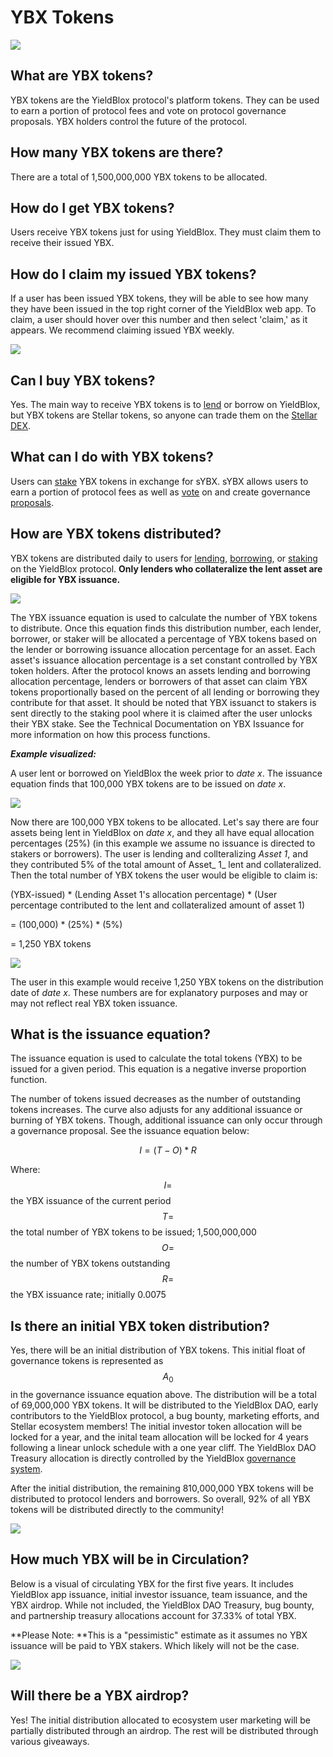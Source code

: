 # YBX Tokens

![](<../../.gitbook/assets/YBX tokens header (1).svg>)

## What are YBX tokens?

YBX tokens are the YieldBlox protocol's platform tokens. They can be used to earn a portion of protocol fees and vote on protocol governance proposals. YBX holders control the future of the protocol.

## How many YBX tokens are there?

There are a total of 1,500,000,000 YBX tokens to be allocated.

## How do I get YBX tokens?

Users receive YBX tokens just for using YieldBlox. They must claim them to receive their issued YBX.

## How do I claim my issued YBX tokens?

If a user has been issued YBX tokens, they will be able to see how many they have been issued in the top right corner of the YieldBlox web app. To claim, a user should hover over this number and then select 'claim,' as it appears. We recommend claiming issued YBX weekly.

![](<../../.gitbook/assets/image (1).png>)

## Can I buy YBX tokens?

Yes. The main way to receive YBX tokens is to [lend](../lending-borrowing/) or borrow on YieldBlox, but YBX tokens are Stellar tokens, so anyone can trade them on the [Stellar DEX](https://www.stellar.org/tools?locale=en#trade-on-the-stellar-dex).

## What can I do with YBX tokens?

Users can [stake](../staking.md) YBX tokens in exchange for sYBX. sYBX allows users to earn a portion of protocol fees as well as [vote](../governance.md#how-does-voting-work) on and create governance [proposals](../governance.md#how-are-protocol-change-proposals-created).&#x20;

## How are YBX tokens distributed?

YBX tokens are distributed daily to users for [lending](../lending-borrowing/), [borrowing](../lending-borrowing/#how-does-borrowing-work-on-yieldblox), or [staking](../staking.md) on the YieldBlox protocol. **Only lenders who collateralize the lent asset are eligible for YBX issuance.**

![](<../../.gitbook/assets/Distribution Scheme (4).svg>)

The YBX issuance equation is used to calculate the number of YBX tokens to distribute. Once this equation finds this distribution number, each lender, borrower, or staker will be allocated a percentage of YBX tokens based on the lender or borrowing issuance allocation percentage for an asset. Each asset's issuance allocation percentage is a set constant controlled by YBX token holders. After the protocol knows an assets lending and borrowing allocation percentage, lenders or borrowers of that asset can claim YBX tokens proportionally based on the percent of all lending or borrowing they contribute for that asset. It should be noted that YBX issuanct to stakers is sent directly to the staking pool where it is claimed after the user unlocks their YBX stake. See the Technical Documentation on YBX Issuance for more information on how this process functions.&#x20;

_**Example visualized:**_

A user lent or borrowed on YieldBlox the week prior to _date x_. The issuance equation finds that 100,000 YBX tokens are to be issued on _date x_.

![](<../../.gitbook/assets/issuance example - simple.svg>)

Now there are 100,000 YBX tokens to be allocated. Let's say there are four assets being lent in YieldBlox on _date x_, and they all have equal allocation percentages (25%) (in this example we assume no issuance is directed to stakers or borrowers). The user is lending and collteralizing _Asset 1_, and they contributed 5% of the total amount of Asset_ 1_ lent and collateralized. Then the total number of YBX tokens the user would be eligible to claim is:

(YBX-issued) \* (Lending Asset 1's allocation percentage) \* (User percentage contributed to the lent and collateralized amount of asset 1)

\= (100,000) \* (25%) \* (5%)

\= 1,250 YBX tokens

![](<../../.gitbook/assets/image (20).png>)

The user in this example would receive 1,250 YBX tokens on the distribution date of _date x_. These numbers are for explanatory purposes and may or may not reflect real YBX token issuance.

## What is the issuance equation?

The issuance equation is used to calculate the total tokens (YBX) to be issued for a given period. This equation is a negative inverse proportion function.

The number of tokens issued decreases as the number of outstanding tokens increases. The curve also adjusts for any additional issuance or burning of YBX tokens. Though, additional issuance can only occur through a governance proposal. See the issuance equation below:

$$
I=(T-O) * R
$$

Where:\
$$I=$$ the YBX issuance of the current period\
$$T=$$ the total number of YBX tokens to be issued; 1,500,000,000\
$$O=$$ the number of YBX tokens outstanding\
$$R=$$ the YBX issuance rate; initially 0.0075

## Is there an initial YBX token distribution?

Yes, there will be an initial distribution of YBX tokens. This initial float of governance tokens is represented as $$A_0$$in the governance issuance equation above. The distribution will be a total of 69,000,000 YBX tokens. It will be distributed to the YieldBlox DAO, early contributors to the YieldBlox protocol, a bug bounty, marketing efforts, and Stellar ecosystem members! The initial investor token allocation will be locked for a year, and the inital team allocation will be locked for 4 years following a linear unlock schedule with a one year cliff. The YieldBlox DAO Treasury allocation is directly controlled by the YieldBlox [governance system](../governance.md).

After the initial distribution, the remaining 810,000,000 YBX tokens will be distributed to protocol lenders and borrowers. So overall, 92% of all YBX tokens will be distributed directly to the community!&#x20;

![](<../../.gitbook/assets/YBX allocation final@3x (1).png>)

## How much YBX will be in Circulation?

Below is a visual of circulating YBX for the first five years. It includes YieldBlox app issuance, initial investor issuance, team issuance, and the YBX airdrop. While not included, the YieldBlox DAO Treasury, bug bounty, and partnership treasury allocations account for 37.33% of total YBX.

**Please Note: **This is a "pessimistic" estimate as it assumes no YBX issuance will be paid to YBX stakers. Which likely will not be the case.

![](<../../.gitbook/assets/image (25).png>)

## Will there be a YBX airdrop?

Yes! The initial distribution allocated to ecosystem user marketing will be partially distributed through an airdrop. The rest will be distributed through various giveaways.
